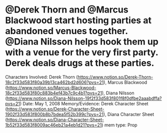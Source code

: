 # @Derek Thorn and @Marcus Blackwood start hosting parties at abandoned venues together. @Diana Nilsson helps hook them up with a venue for the very first party.  Derek deals drugs at these parties.

Characters Involved: Derek Thorn (https://www.notion.so/Derek-Thorn-18c2f33d583f80a39b13ca462bd2d606?pvs=21), Marcus Blackwood (https://www.notion.so/Marcus-Blackwood-18c2f33d583f80c883b4ef43b7c9c4b1?pvs=21), Diana Nilsson (https://www.notion.so/Diana-Nilsson-19f2f33d583f801f8f0dfbe2aaabdffa?pvs=21)
Date: May 1, 2008
Memory/Evidence: Derek Character Sheet (https://www.notion.so/Derek-Character-Sheet-1902f33d583f800b8b7bdea5f52b399c?pvs=21), Diana Character Sheet (https://www.notion.so/Diana-Character-Sheet-1b52f33d583f8009ac46eb21a4eb1d21?pvs=21)
mem type: Prop